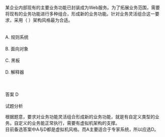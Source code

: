 <div class="detail lh2">某企业内部现有的主要业务功能已封装成为Web服务。为了拓展业务范围，需要将现有的业务功能进行多种组合，形成新的业务功能。针对业务灵活组合这一要求，采用（  ）架构风格最为合适。<br/><br/><br/>A. 规则系统<br/><br/>B. 面向对象<br/><br/>C. 黑板<br/><br/>D. 解释器<br/><br/><br/><br/>答案 D<br/><br/>试题分析<br/><p>根据题意，要求对业务功能灵活组合形成新的业务功能，就是有自定义类型的业务。自定义的业务能正常执行，需要有虚拟机架构的支撑。<br/>
目前备选答案中A与D都是虚拟机风格。而A主要适合于专家系统，所以应选D。</p></div>